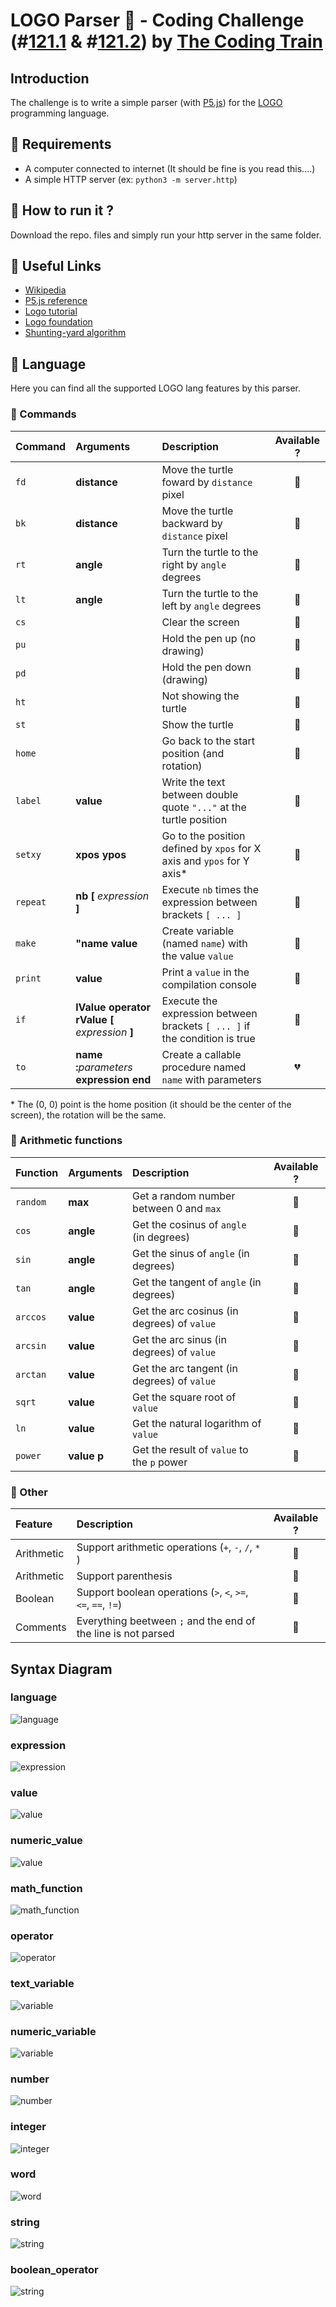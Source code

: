 # LOGO Parser :turtle: - Coding Challenge (#[121.1](https://youtu.be/i-k04yzfMpw) & #[121.2](https://youtu.be/aOqEm101fms)) by [The Coding Train](https://thecodingtrain.com/)

## Introduction
The challenge is to write a simple parser (with [P5.js](https://p5js.org/)) for the  [LOGO](https://en.wikipedia.org/wiki/Logo_(programming_language)) programming language.

## :turtle: Requirements
  - A computer connected to internet (It should be fine is you read this....)
  - A simple HTTP server (ex: `python3 -m server.http`)

## :turtle: How to run it ?
Download the repo. files and simply run your http server in the same folder.

## :turtle: Useful Links
  - [Wikipedia](https://en.wikipedia.org/wiki/Logo_(programming_language))
  - [P5.js reference](https://p5js.org/reference/)
  - [Logo tutorial](http://cs.brown.edu/courses/bridge/1997/Resources/LogoTutorial.html)
  - [Logo foundation](https://el.media.mit.edu/logo-foundation/)
  - [Shunting-yard algorithm](https://en.wikipedia.org/wiki/Shunting-yard_algorithm)

## :turtle: Language
Here you can find all the supported LOGO lang features by this parser.

### :turtle: Commands
| Command  | Arguments                                                   | Description                                                                |  Available ?   |
| :------- | :---------------------------------------------------------- | :------------------------------------------------------------------------- | :------------: |
| `fd`     | **distance**                                                | Move the turtle foward by `distance` pixel                                 | :green_heart:  |
| `bk`     | **distance**                                                | Move the turtle backward by `distance` pixel                               | :green_heart:  |
| `rt`     | **angle**                                                   | Turn the turtle to the right by `angle` degrees                            | :green_heart:  |
| `lt`     | **angle**                                                   | Turn the turtle to the left by `angle` degrees                             | :green_heart:  |
| `cs`     |                                                             | Clear the screen                                                           | :green_heart:  |
| `pu`     |                                                             | Hold the pen up (no drawing)                                               | :green_heart:  |
| `pd`     |                                                             | Hold the pen down (drawing)                                                | :green_heart:  |
| `ht`     |                                                             | Not showing the turtle                                                     | :green_heart:  |
| `st`     |                                                             | Show the turtle                                                            | :green_heart:  |
| `home`   |                                                             | Go back to the start position (and rotation)                               | :green_heart:  |
| `label`  | **value**                                                   | Write the text between double quote `"..."` at the turtle position         | :green_heart:  |
| `setxy`  | **xpos** **ypos**                                           | Go to the position defined by `xpos` for X axis and `ypos` for Y axis*     | :green_heart:  |
| `repeat` | **nb** **[** _expression_ **]**                             | Execute `nb` times the expression between brackets `[ ... ]`               | :green_heart:  |
| `make`   | **"**__name__ **value**                                     | Create variable (named `name`) with the value `value`                      | :green_heart:  |
| `print`  | **value**                                                   | Print a `value` in the compilation console                                 | :green_heart:  |
| `if`     | **lValue** **operator** **rValue** **[** _expression_ **]** | Execute the expression between brackets `[ ... ]` if the condition is true | :green_heart:  |
| `to`     | **name** **:**_parameters_ __expression__ **end**           | Create a callable procedure named `name` with parameters                   | :broken_heart: |


\* The (0, 0) point is the home position (it should be the center of the screen), the rotation will be the same. 


### :turtle: Arithmetic functions

| Function | Arguments       | Description                                 |  Available ?  |
| :------- | :-------------- | :------------------------------------------ | :-----------: |
| `random` | **max**         | Get a random number between 0 and `max`     | :green_heart: |
| `cos`    | **angle**       | Get the cosinus of `angle`  (in degrees)    | :green_heart: |
| `sin`    | **angle**       | Get the sinus of `angle` (in degrees)       | :green_heart: |
| `tan`    | **angle**       | Get the tangent of `angle` (in degrees)     | :green_heart: |
| `arccos` | **value**       | Get the arc cosinus (in degrees) of `value` | :green_heart: |
| `arcsin` | **value**       | Get the arc sinus (in degrees) of `value`   | :green_heart: |
| `arctan` | **value**       | Get the arc tangent (in degrees) of `value` | :green_heart: |
| `sqrt`   | **value**       | Get the square root of `value`              | :green_heart: |
| `ln`     | **value**       | Get the natural logarithm of `value`        | :green_heart: |
| `power`  | **value** **p** | Get the result of `value` to the `p` power  | :green_heart: |


### :turtle: Other

| Feature    | Description                                                   |  Available ?  |
| :--------- | :------------------------------------------------------------ | :-----------: |
| Arithmetic | Support arithmetic operations (`+`, `-`, `/`, `*` )           | :green_heart: |
| Arithmetic | Support parenthesis                                           | :green_heart: |
| Boolean    | Support boolean operations (`>`, `<`, `>=`, `<=`, `==`, `!=`) | :green_heart: |
| Comments   | Everything beetween `;` and the end of the line is not parsed | :green_heart: |


## Syntax Diagram
### language
![language](doc/language.png)

### expression
![expression](doc/expression.png)

### value
![value](doc/value.png)

### numeric_value
![value](doc/numeric_value.png)

### math_function
![math_function](doc/math_function.png)

### operator
![operator](doc/operator.png)

### text_variable
![variable](doc/text_variable.png)

### numeric_variable
![variable](doc/numeric_variable.png)

### number
![number](doc/number.png)

### integer
![integer](doc/integer.png)

### word
![word](doc/word.png)

### string
![string](doc/string.png)

### boolean_operator
![string](doc/boolean_operator.png)
